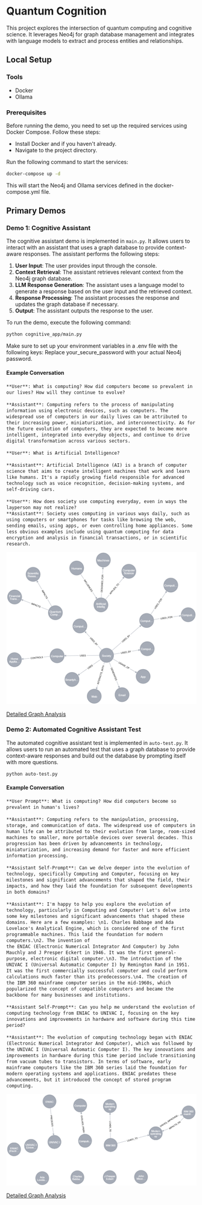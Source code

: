 # Quantum Cognition

This project explores the intersection of quantum computing and cognitive science. It leverages Neo4j for graph database management and integrates with language models to extract and process entities and relationships.


## Local Setup
### Tools
 - Docker
 - Ollama

### Prerequisites
Before running the demo, you need to set up the required services using Docker Compose. Follow these steps:

- Install Docker and if you haven't already.
- Navigate to the project directory.

Run the following command to start the services:

```bash
docker-compose up -d
```
This will start the Neo4j and Ollama services defined in the docker-compose.yml file.

## Primary Demos

### Demo 1: Cognitive Assistant

The cognitive assistant demo is implemented in `main.py`. It allows users to interact with an assistant that uses a graph database to provide context-aware responses. The assistant performs the following steps:

1. **User Input**: The user provides input through the console.
2. **Context Retrieval**: The assistant retrieves relevant context from the Neo4j graph database.
3. **LLM Response Generation**: The assistant uses a language model to generate a response based on the user input and the retrieved context.
4. **Response Processing**: The assistant processes the response and updates the graph database if necessary.
5. **Output**: The assistant outputs the response to the user.

To run the demo, execute the following command:

```bash
python cognitive_app/main.py
```

Make sure to set up your environment variables in a .env file with the following keys:
Replace your_secure_password with your actual Neo4j password.

#### Example Conversation
```plaintext
**User**: What is computing? How did computers become so prevalent in our lives? How will they continue to evolve?

**Assistant**: Computing refers to the process of manipulating information using electronic devices, such as computers. The widespread use of computers in our daily lives can be attributed to their increasing power, miniaturization, and interconnectivity. As for the future evolution of computers, they are expected to become more intelligent, integrated into everyday objects, and continue to drive digital transformation across various sectors.

**User**: What is Artificial Intelligence?

**Assistant**: Artificial Intelligence (AI) is a branch of computer science that aims to create intelligent machines that work and learn 
like humans. It's a rapidly growing field responsible for advanced technology such as voice recognition, decision-making systems, and self-driving cars.

**User**: How does society use computing everyday, even in ways the layperson may not realize?
**Assistant**: Society uses computing in various ways daily, such as using computers or smartphones for tasks like browsing the web, sending emails, using apps, or even controlling home appliances. Some less obvious examples include using quantum computing for data encryption and analysis in financial transactions, or in scientific research.
```

![Graph Output](docs\demo1\graph.png)

[Detailed Graph Analysis](reports\graph_metrics_report_2024-11-10_21-31-50.txt)

### Demo 2: Automated Cognitive Assistant Test

The automated cognitive assistant test is implemented in `auto-test.py`. It allows users to run an automated test that uses a graph database to provide context-aware responses and build out the database by prompting itself with more questions.

```bash
python auto-test.py
```

#### Example Conversation
```plaintext
**User Prompt**: What is computing? How did computers become so prevalent in human's lives?

**Assistant**: Computing refers to the manipulation, processing, storage, and communication of data. The widespread use of computers in human life can be attributed to their evolution from large, room-sized machines to smaller, more portable devices over several decades. This progression has been driven by advancements in technology, miniaturization, and increasing demand for faster and more efficient information processing.

**Assistant Self-Prompt**: Can we delve deeper into the evolution of technology, specifically Computing and Computer, focusing on key milestones and significant advancements that shaped the field, their impacts, and how they laid the foundation for subsequent developments in both domains?

**Assistant**: I'm happy to help you explore the evolution of technology, particularly in Computing and Computer! Let's delve into some key milestones and significant advancements that shaped these domains. Here are a few examples: \n1. Charles Babbage and Ada Lovelace's Analytical Engine, which is considered one of the first programmable machines. This laid the foundation for modern computers.\n2. The invention of 
the ENIAC (Electronic Numerical Integrator And Computer) by John Mauchly and J Presper Eckert in 1946. It was the first general-purpose, electronic digital computer.\n3. The introduction of the UNIVAC I (Universal Automatic Computer I) by Remington Rand in 1951. It was the first commercially successful computer and could perform calculations much faster than its predecessors.\n4. The creation of the IBM 360 mainframe computer series in the mid-1960s, which popularized the concept of compatible computers and became the backbone for many businesses and institutions.

**Assistant Self-Prompt**: Can you help me understand the evolution of computing technology from ENIAC to UNIVAC I, focusing on the key innovations and improvements in hardware and software during this time period?

**Assistant**: The evolution of computing technology began with ENIAC (Electronic Numerical Integrator And Computer), which was followed by the UNIVAC I (Universal Automatic Computer I). The key innovations and improvements in hardware during this time period include transitioning from vacuum tubes to transistors. In terms of software, early mainframe computers like the IBM 360 series laid the foundation for modern operating systems and applications. ENIAC predates these advancements, but it introduced the concept of stored program computing.
```

![Graph Output](docs/demo2/graph.png)

[Detailed Graph Analysis](reports/graph_metrics_report_2024-11-10_21-51-53.txt)
